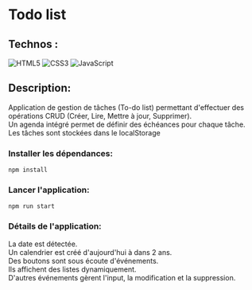 # Todo list

## Technos :

![HTML5](https://img.shields.io/badge/html5-%23E34F26.svg?style=for-the-badge&logo=html5&logoColor=white)
![CSS3](https://img.shields.io/badge/css3-%231572B6.svg?style=for-the-badge&logo=css3&logoColor=white)
![JavaScript](https://img.shields.io/badge/javascript-%23323330.svg?style=for-the-badge&logo=javascript&logoColor=%23F7DF1E)

## Description:
Application de gestion de tâches (To-do list) permettant d'effectuer des opérations CRUD (Créer, Lire, Mettre à jour, Supprimer).<br>
 Un agenda intégré permet de définir des échéances pour chaque tâche.<br>
 Les tâches sont stockées dans le localStorage

### Installer les dépendances:

`npm install`

### Lancer l'application:

`npm run start`

### Détails de l'application:
La date est détectée.<br>
Un calendrier est créé d'aujourd'hui à dans 2 ans.<br>
Des boutons sont sous écoute d'événements.<br>
Ils affichent des listes dynamiquement.<br>
D'autres événements gèrent l'input, la modification et la suppression.

